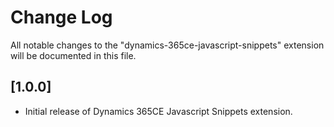 # Change Log
All notable changes to the "dynamics-365ce-javascript-snippets" extension will be documented in this file.

## [1.0.0]
- Initial release of Dynamics 365CE Javascript Snippets extension.